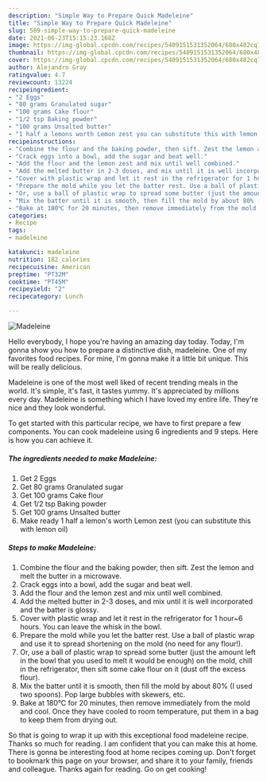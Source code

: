 ```yaml
---
description: "Simple Way to Prepare Quick Madeleine"
title: "Simple Way to Prepare Quick Madeleine"
slug: 509-simple-way-to-prepare-quick-madeleine
date: 2021-06-23T15:15:23.168Z
image: https://img-global.cpcdn.com/recipes/5409151531352064/680x482cq70/madeleine-recipe-main-photo.jpg
thumbnail: https://img-global.cpcdn.com/recipes/5409151531352064/680x482cq70/madeleine-recipe-main-photo.jpg
cover: https://img-global.cpcdn.com/recipes/5409151531352064/680x482cq70/madeleine-recipe-main-photo.jpg
author: Alejandro Gray
ratingvalue: 4.7
reviewcount: 13224
recipeingredient:
- "2 Eggs"
- "80 grams Granulated sugar"
- "100 grams Cake flour"
- "1/2 tsp Baking powder"
- "100 grams Unsalted butter"
- "1 half a lemons worth Lemon zest you can substitute this with lemon oil"
recipeinstructions:
- "Combine the flour and the baking powder, then sift. Zest the lemon and melt the butter in a microwave."
- "Crack eggs into a bowl, add the sugar and beat well."
- "Add the flour and the lemon zest and mix until well combined."
- "Add the melted butter in 2-3 doses, and mix until it is well incorporated and the batter is glossy."
- "Cover with plastic wrap and let it rest in the refrigerator for 1 hour~6 hours. You can leave the whisk in the bowl."
- "Prepare the mold while you let the batter rest. Use a ball of plastic wrap and use it to spread shortening on the mold (no need for any flour!)."
- "Or, use a ball of plastic wrap to spread some butter (just the amount left in the bowl that you used to melt it would be enough) on the mold, chill in the refrigerator, then sift some cake flour on it (dust off the excess flour)."
- "Mix the batter until it is smooth, then fill the mold by about 80% (I used two spoons). Pop large bubbles with skewers, etc."
- "Bake at 180℃ for 20 minutes, then remove immediately from the mold and cool. Once they have cooled to room temperature, put them in a bag to keep them from drying out."
categories:
- Recipe
tags:
- madeleine

katakunci: madeleine 
nutrition: 182 calories
recipecuisine: American
preptime: "PT32M"
cooktime: "PT45M"
recipeyield: "2"
recipecategory: Lunch

---
```



![Madeleine](https://img-global.cpcdn.com/recipes/5409151531352064/680x482cq70/madeleine-recipe-main-photo.jpg)

Hello everybody, I hope you're having an amazing day today. Today, I'm gonna show you how to prepare a distinctive dish, madeleine. One of my favorites food recipes. For mine, I'm gonna make it a little bit unique. This will be really delicious.



Madeleine is one of the most well liked of recent trending meals in the world. It's simple, it's fast, it tastes yummy. It's appreciated by millions every day. Madeleine is something which I have loved my entire life. They're nice and they look wonderful.


To get started with this particular recipe, we have to first prepare a few components. You can cook madeleine using 6 ingredients and 9 steps. Here is how you can achieve it.

<!--inarticleads1-->

##### The ingredients needed to make Madeleine:

1. Get 2 Eggs
1. Get 80 grams Granulated sugar
1. Get 100 grams Cake flour
1. Get 1/2 tsp Baking powder
1. Get 100 grams Unsalted butter
1. Make ready 1 half a lemon&#39;s worth Lemon zest (you can substitute this with lemon oil)




<!--inarticleads2-->

##### Steps to make Madeleine:

1. Combine the flour and the baking powder, then sift. Zest the lemon and melt the butter in a microwave.
1. Crack eggs into a bowl, add the sugar and beat well.
1. Add the flour and the lemon zest and mix until well combined.
1. Add the melted butter in 2-3 doses, and mix until it is well incorporated and the batter is glossy.
1. Cover with plastic wrap and let it rest in the refrigerator for 1 hour~6 hours. You can leave the whisk in the bowl.
1. Prepare the mold while you let the batter rest. Use a ball of plastic wrap and use it to spread shortening on the mold (no need for any flour!).
1. Or, use a ball of plastic wrap to spread some butter (just the amount left in the bowl that you used to melt it would be enough) on the mold, chill in the refrigerator, then sift some cake flour on it (dust off the excess flour).
1. Mix the batter until it is smooth, then fill the mold by about 80% (I used two spoons). Pop large bubbles with skewers, etc.
1. Bake at 180℃ for 20 minutes, then remove immediately from the mold and cool. Once they have cooled to room temperature, put them in a bag to keep them from drying out.




So that is going to wrap it up with this exceptional food madeleine recipe. Thanks so much for reading. I am confident that you can make this at home. There is gonna be interesting food at home recipes coming up. Don't forget to bookmark this page on your browser, and share it to your family, friends and colleague. Thanks again for reading. Go on get cooking!
